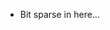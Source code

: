 - Bit sparse in here...

<!---
CainanD/CainanD is a ✨ special ✨ repository because its `README.md` (this file) appears on your GitHub profile.
You can click the Preview link to take a look at your changes.
--->
